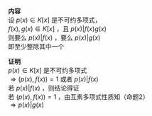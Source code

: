 **内容**  
设 $p(x)\in K[x]$ 是不可约多项式，  
$f(x),g(x)\in K[x]$ ，且 $p(x)|f(x)g(x)$  
则要么 $p(x)|f(x)$ ，要么 $p(x)|g(x)$  
即至少整除其中一个  
  
**证明**  
$p(x)\in K[x]$ 是不可约多项式  
$\Rightarrow (p(x),f(x))=1$ 或者 $p(x)|f(x)$  
若 $p(x)|f(x)$ ，则结论得证  
若 $(p(x),f(x))=1$ ，由互素多项式性质知（命题2）  
$\Rightarrow p(x)|g(x)$  
